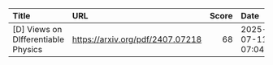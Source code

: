 | Title                               | URL                              |   Score | Date                |
|:------------------------------------|:---------------------------------|--------:|:--------------------|
| [D] Views on DIfferentiable Physics | https://arxiv.org/pdf/2407.07218 |      68 | 2025-07-11 07:04:48 |